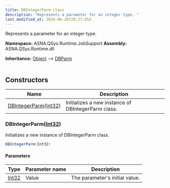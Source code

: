 ```yaml
---
title: DBIntegerParm class
description: "Represents a parameter for an integer type. "
last_modified_at: 2024-06-26T20:27:05Z
---
```


Represents a parameter for an integer type.

**Namespace:** ASNA.QSys.Runtime.JobSupport
**Assembly:** ASNA.QSys.Runtime.dll

**Inheritance:** [Object](https://docs.microsoft.com/en-us/dotnet/api/system.object) --> [DBParm](/reference/runtime/qsys-runtime-job-support/db-parm.html)
<br>
<br>

## Constructors

| Name | Description |
| --- | --- |
| [DBIntegerParm](#dbintegerparmint32)([Int32](https://docs.microsoft.com/en-us/dotnet/api/system.int32)) | Initializes a new instance of DBIntegerParm class.

### DBIntegerParm([Int32](https://docs.microsoft.com/en-us/dotnet/api/system.int32))

Initializes a new instance of DBIntegerParm class.

```cs
DBIntegerParm(Int32)
```

#### Parameters

| Type | Parameter name | Description
| --- | --- | ---
| [Int32](https://docs.microsoft.com/en-us/dotnet/api/system.int32) | Value | The parameter's initial value.
